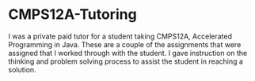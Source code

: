 # CMPS12A-Tutoring

I was a private paid tutor for a student taking CMPS12A, Accelerated Programming in Java. These are a couple of the assignments that were assigned that I worked through with the student. I gave instruction on the thinking and problem solving process to assist the student in reaching a solution. 
